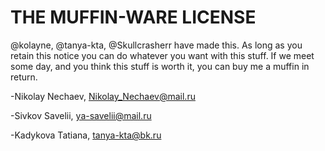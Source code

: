 # THE MUFFIN-WARE LICENSE

@kolayne, @tanya-kta, @Skullcrasherr have made this. As long as you retain this notice
you can do whatever you want with this stuff. If we meet some day, and you think
this stuff is worth it, you can buy me a muffin in return.

-Nikolay Nechaev, <Nikolay_Nechaev@mail.ru>

-Sivkov Savelii, <ya-savelii@mail.ru>

-Kadykova Tatiana, <tanya-kta@bk.ru>
